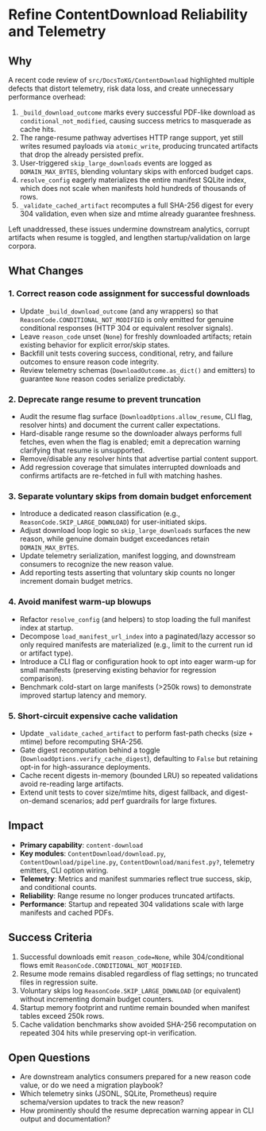 # Refine ContentDownload Reliability and Telemetry

## Why

A recent code review of `src/DocsToKG/ContentDownload` highlighted multiple defects that distort telemetry, risk data loss, and create unnecessary performance overhead:

1. `_build_download_outcome` marks every successful PDF-like download as `conditional_not_modified`, causing success metrics to masquerade as cache hits.
2. The range-resume pathway advertises HTTP range support, yet still writes resumed payloads via `atomic_write`, producing truncated artifacts that drop the already persisted prefix.
3. User-triggered `skip_large_downloads` events are logged as `DOMAIN_MAX_BYTES`, blending voluntary skips with enforced budget caps.
4. `resolve_config` eagerly materializes the entire manifest SQLite index, which does not scale when manifests hold hundreds of thousands of rows.
5. `_validate_cached_artifact` recomputes a full SHA-256 digest for every 304 validation, even when size and mtime already guarantee freshness.

Left unaddressed, these issues undermine downstream analytics, corrupt artifacts when resume is toggled, and lengthen startup/validation on large corpora.

## What Changes

### 1. Correct reason code assignment for successful downloads

- Update `_build_download_outcome` (and any wrappers) so that `ReasonCode.CONDITIONAL_NOT_MODIFIED` is only emitted for genuine conditional responses (HTTP 304 or equivalent resolver signals).
- Leave `reason_code` unset (`None`) for freshly downloaded artifacts; retain existing behavior for explicit error/skip states.
- Backfill unit tests covering success, conditional, retry, and failure outcomes to ensure reason code integrity.
- Review telemetry schemas (`DownloadOutcome.as_dict()` and emitters) to guarantee `None` reason codes serialize predictably.

### 2. Deprecate range resume to prevent truncation

- Audit the resume flag surface (`DownloadOptions.allow_resume`, CLI flag, resolver hints) and document the current caller expectations.
- Hard-disable range resume so the downloader always performs full fetches, even when the flag is enabled; emit a deprecation warning clarifying that resume is unsupported.
- Remove/disable any resolver hints that advertise partial content support.
- Add regression coverage that simulates interrupted downloads and confirms artifacts are re-fetched in full with matching hashes.

### 3. Separate voluntary skips from domain budget enforcement

- Introduce a dedicated reason classification (e.g., `ReasonCode.SKIP_LARGE_DOWNLOAD`) for user-initiated skips.
- Adjust download loop logic so `skip_large_downloads` surfaces the new reason, while genuine domain budget exceedances retain `DOMAIN_MAX_BYTES`.
- Update telemetry serialization, manifest logging, and downstream consumers to recognize the new reason value.
- Add reporting tests asserting that voluntary skip counts no longer increment domain budget metrics.

### 4. Avoid manifest warm-up blowups

- Refactor `resolve_config` (and helpers) to stop loading the full manifest index at startup.
- Decompose `load_manifest_url_index` into a paginated/lazy accessor so only required manifests are materialized (e.g., limit to the current run id or artifact type).
- Introduce a CLI flag or configuration hook to opt into eager warm-up for small manifests (preserving existing behavior for regression comparison).
- Benchmark cold-start on large manifests (>250k rows) to demonstrate improved startup latency and memory.

### 5. Short-circuit expensive cache validation

- Update `_validate_cached_artifact` to perform fast-path checks (size + mtime) before recomputing SHA-256.
- Gate digest recomputation behind a toggle (`DownloadOptions.verify_cache_digest`), defaulting to `False` but retaining opt-in for high-assurance deployments.
- Cache recent digests in-memory (bounded LRU) so repeated validations avoid re-reading large artifacts.
- Extend unit tests to cover size/mtime hits, digest fallback, and digest-on-demand scenarios; add perf guardrails for large fixtures.

## Impact

- **Primary capability**: `content-download`
- **Key modules**: `ContentDownload/download.py`, `ContentDownload/pipeline.py`, `ContentDownload/manifest.py?`, telemetry emitters, CLI option wiring.
- **Telemetry**: Metrics and manifest summaries reflect true success, skip, and conditional counts.
- **Reliability**: Range resume no longer produces truncated artifacts.
- **Performance**: Startup and repeated 304 validations scale with large manifests and cached PDFs.

## Success Criteria

1. Successful downloads emit `reason_code=None`, while 304/conditional flows emit `ReasonCode.CONDITIONAL_NOT_MODIFIED`.
2. Resume mode remains disabled regardless of flag settings; no truncated files in regression suite.
3. Voluntary skips log `ReasonCode.SKIP_LARGE_DOWNLOAD` (or equivalent) without incrementing domain budget counters.
4. Startup memory footprint and runtime remain bounded when manifest tables exceed 250k rows.
5. Cache validation benchmarks show avoided SHA-256 recomputation on repeated 304 hits while preserving opt-in verification.

## Open Questions

- Are downstream analytics consumers prepared for a new reason code value, or do we need a migration playbook?
- Which telemetry sinks (JSONL, SQLite, Prometheus) require schema/version updates to track the new reason?
- How prominently should the resume deprecation warning appear in CLI output and documentation?

